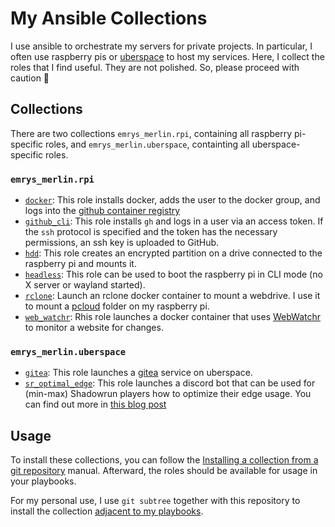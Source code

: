# My Ansible Collections

I use ansible to orchestrate my servers for private projects. In particular, I often use raspberry pis or [uberspace](https://uberspace.de/en/) to host my services. Here, I collect the roles that I find useful. They are not polished. So, please proceed with caution 🙂

## Collections

There are two collections `emrys_merlin.rpi`, containing all raspberry pi-specific roles, and `emrys_merlin.uberspace`, containting all uberspace-specific roles.

### `emrys_merlin.rpi`

- [`docker`](./ansible_collections/emrys_merlin/rpi/roles/docker/): This role installs docker, adds the user to the docker group, and logs into the [github container registry](ghcr.io)
- [`github_cli`](./ansible_collections/emrys_merlin/rpi/roles/github_cli/): This role installs `gh` and logs in a user via an access token. If the `ssh` protocol is specified and the token has the necessary permissions, an ssh key is uploaded to GitHub.
- [`hdd`](./ansible_collections/emrys_merlin/rpi/roles/hdd/): This role creates an encrypted partition on a drive connected to the raspberry pi and mounts it.
- [`headless`](./ansible_collections/emrys_merlin/rpi/roles/headless/): This role can be used to boot the raspberry pi in CLI mode (no X server or wayland started).
- [`rclone`](./ansible_collections/emrys_merlin/rpi/roles/rclone/): Launch an rclone docker container to mount a webdrive. I use it to mount a [pcloud](https://pcloud.com) folder on my raspberry pi.
- [`web_watchr`](./ansible_collections/emrys_merlin/rpi/roles/web_watchr/): Rhis role launches a docker container that uses [WebWatchr](https://github.com/Emrys-Merlin/web_watchr) to monitor a website for changes.

### `emrys_merlin.uberspace`

- [`gitea`](./ansible_collections/emrys_merlin/uberspace/roles/gitea/): This role launches a [gitea](https://about.gitea.com/) service on uberspace.
- [`sr_optimal_edge`](./ansible_collections/emrys_merlin/uberspace/roles/sr_optimal_edge_bot/): This role launches a discord bot that can be used for (min-max) Shadowrun players how to optimize their edge usage. You can find out more in [this blog post](https://timjadler.de/blog-posts/shadowrun-optimal-edge)

## Usage

To install these collections, you can follow the [Installing a collection from a git repository](https://docs.ansible.com/ansible/latest/collections_guide/collections_installing.html#installing-a-collection-from-a-git-repository) manual. Afterward, the roles should be available for usage in your playbooks.

For my personal use, I use `git subtree` together with this repository to install the collection [adjacent to my playbooks](https://docs.ansible.com/ansible/latest/collections_guide/collections_installing.html#installing-collections-adjacent-to-playbooks).